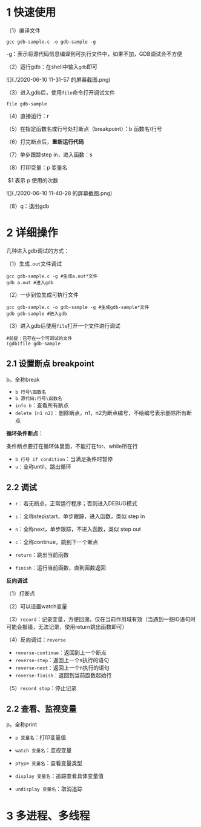 # 1 快速使用

（1）编译文件

```shell
gcc gdb-sample.c -o gdb-sample -g
```

-g：表示将源代码信息编译到可执行文件中，如果不加，GDB调试会不方便

（2）运行gdb：在shell中输入`gdb`即可

![](./2020-06-10 11-31-57 的屏幕截图.png)

（3）进入gdb后，使用`file`命令打开调试文件

```
file gdb-sample
```

（4）直接运行：r

（5）在指定函数名或行号处打断点（breakpoint）：b 函数名\行号

（6）打完断点后，**重新运行代码**

（7）单步跟踪step in，进入函数：s

（8）打印变量：p 变量名

​		  $1 表示 p 使用的次数

![](./2020-06-10 11-40-28 的屏幕截图.png)

（8）q：退出gdb



# 2 详细操作

几种进入gdb调试的方式：

（1）生成`.out`文件调试

```shell
gcc gdb-sample.c -g #生成a.out*文件
gdb a.out #进入gdb
```

（2）一步到位生成可执行文件

```shell
gcc gdb-sample.c -o gdb-sample -g #生成gdb-sample*文件
gdb gdb-sample #进入gdb
```

（3）进入gdb后使用`file`打开一个文件进行调试

```shell
#前提：已存在一个可调试的文件
(gdb)file gdb-sample
```





## 2.1 设置断点 breakpoint

b，全称break

- `b 行号\函数名`
- `b 源代码:行号\函数名`
- `info b`：查看所有断点
- `delete [n1 n2]`：删除断点，n1，n2为断点编号，不给编号表示删除所有断点



**循环条件断点**：

条件断点要打在循环体里面，不能打在for、while所在行

- `b 行号 if condition`：当满足条件时暂停
- `u`：全称until，跳出循环



## 2.2 调试

- `r`：若无断点，正常运行程序；否则进入DEBUG模式

- `s`：全称step\start，单步跟踪，进入函数，类似 step in

- `n`：全称next，单步跟踪，不进入函数，类似 step out

- `c`：全称continue，跳到下一个断点
- `return`：跳出当前函数
- `finish`：运行当前函数，直到函数返回



**反向调试**

（1）打断点

（2）可以设置watch变量

（3）`record`：记录变量，方便回溯，仅在当前作用域有效（当遇到一些IO语句时可能会报错，无法记录，使用return跳出函数即可）

（4）反向调试：`reverse`

- `reverse-continue`：返回到上一个断点
- `reverse-step`：返回上一个s执行的语句
- `reverse-next`：返回上一个n执行的语句
- `reverse-finish`：返回到当前函数起始行

（5）`record stop`：停止记录



## 2.2 查看、监视变量

p，全称print

- `p 变量名`：打印变量值
- `watch 变量名`：监视变量
- `ptype 变量名`：查看变量类型



- `display 变量名`：追踪查看具体变量值
- `undisplay 变量名`：取消追踪



# 3 多进程、多线程

